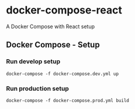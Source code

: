 # docker-compose-react

A Docker Compose with React setup

## Docker Compose - Setup

### Run develop setup

```
docker-compose -f docker-compose.dev.yml up
```

### Run production setup

```
docker-compose -f docker-compose.prod.yml build
```
